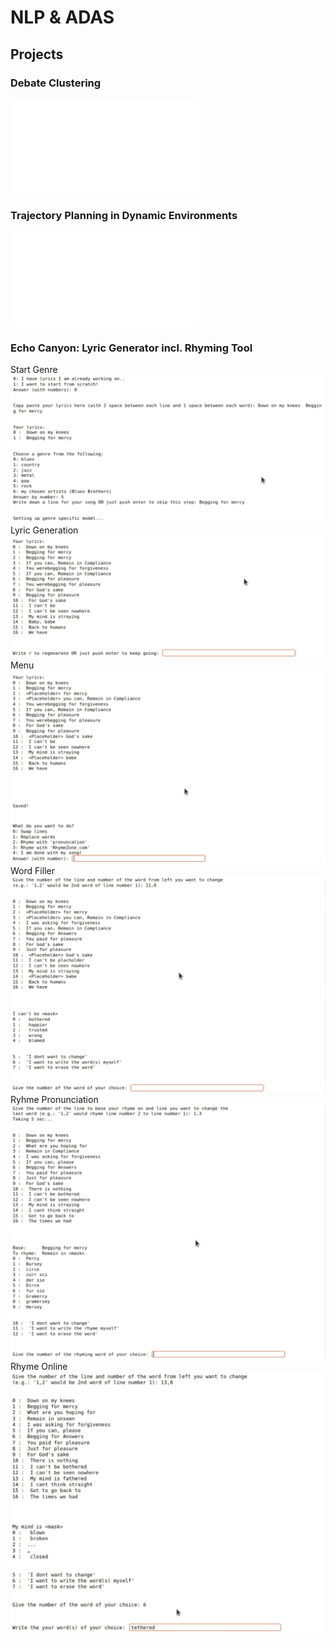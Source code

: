 # NLP & ADAS

## Projects
### Debate Clustering

![Poster](assets/files/Argument%20Clustering%20in%20Debate%20Format%20Game%20of%20Thrones.pdf)


### Trajectory Planning in Dynamic Environments

![Presentation](assets/files/adlr/ADLR_Github.pdf)

### Echo Canyon: Lyric Generator incl. Rhyming Tool 

Start Genre
![Start Genre](assets/files/echo-canyon/start-genre.png)
Lyric Generation
![Lyric Generation](assets/files/echo-canyon/generation.png)
Menu
![Menu](assets/files/echo-canyon/menu.png)
Word Filler
![Word Filler](assets/files/echo-canyon/word-filler.png)
Ryhme Pronunciation
![Rhyme Pronunciation](assets/files/echo-canyon/rhyme-by-pronunciation.png)
Rhyme Online
![Rhyme Online](assets/files/echo-canyon/rhyme-by-rhmyezonecom.png)
